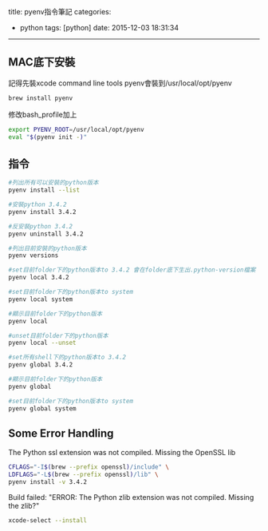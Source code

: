 title: pyenv指令筆記
categories:
  - python
tags: [python]
date: 2015-12-03 18:31:34
---


## MAC底下安裝
記得先裝xcode command line tools
pyenv會裝到/usr/local/opt/pyenv
``` bash
brew install pyenv
```
修改bash_profile加上
``` bash ~/.bash_profile
export PYENV_ROOT=/usr/local/opt/pyenv
eval "$(pyenv init -)"
```
<!-- more -->

## 指令
``` bash
#列出所有可以安裝的python版本
pyenv install --list

#安裝python 3.4.2
pyenv install 3.4.2

#反安裝python 3.4.2
pyenv uninstall 3.4.2

#列出目前安裝的python版本
pyenv versions

#set目前folder下的python版本to 3.4.2 會在folder底下生出.python-version檔案
pyenv local 3.4.2

#set目前folder下的python版本to system
pyenv local system

#顯示目前folder下的python版本
pyenv local

#unset目前folder下的python版本
pyenv local --unset

#set所有shell下的python版本to 3.4.2
pyenv global 3.4.2

#顯示目前folder下的python版本
pyenv global

#set目前folder下的python版本to system
pyenv global system
```

## Some Error Handling
The Python ssl extension was not compiled. Missing the OpenSSL lib
``` bash
CFLAGS="-I$(brew --prefix openssl)/include" \
LDFLAGS="-L$(brew --prefix openssl)/lib" \
pyenv install -v 3.4.2
```

Build failed: "ERROR: The Python zlib extension was not compiled. Missing the zlib?"
``` bash
xcode-select --install
```
